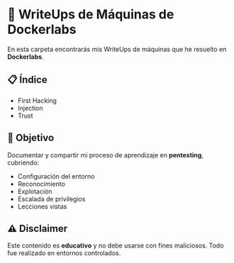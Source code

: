 # 🧠 WriteUps de Máquinas de Dockerlabs

En esta carpeta encontrarás mis WriteUps de máquinas que he resuelto en **Dockerlabs**.

## 📋 Índice
- First Hacking
- Injection
- Trust

## 🎯 Objetivo

Documentar y compartir mi proceso de aprendizaje en **pentesting**, cubriendo:
- Configuración del entorno
- Reconocimiento
- Explotación
- Escalada de privilegios
- Lecciones vistas

## ⚠️ Disclaimer

Este contenido es **educativo** y no debe usarse con fines maliciosos. Todo fue realizado en entornos controlados.
